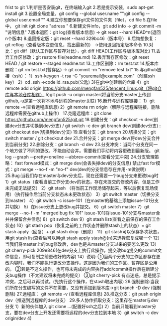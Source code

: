 frist to git
1.判断是否安装git，在终端输入git
2.若是提示安装，sudo apt-get install git
3.设置全局变量，git config --global user.name "":git config --global user.email ""
4.建立你想要保存git文件的文件夹（file），cd file
5.在file中， git init /git clone "adress  " 
6.新建文件info，git add info -> git commit -m "说明信息"
7.版本退回：git log(查看版本信息) -> git reset --hard HEAD^n(退回n个版本)
8.退回指定版：git reset --hard 329bc46（版本号）
9.后悔想恢复：git reflog（查看版本变更信息，找出最新的） ->使用退回指定版本命令
10.对比：git diff（默认工作区与暂存对比），git diff HEAD(工作区与版本库对比)
11.丢弃工作区修改：git restore file(readme.md)
12.丢弃暂存区修改：git reset HEAD <file> / git restore --staged readme.txt
13.工作区删除：rm test.txt
14.版本库删除：git rm test.txt(暂存区) -> git commit -m "remove test.txt"
15.与github链接（ssh）：
    1）ssh-keygen -t rsa -C "youremail@example.com"（创建ssh key）
    2）cd .ssh ->code id_rsa.pub(公匙)
    3)在git中创建新的仓库
    4）git remote add origin https://github.com/mengfan525/tencent_linux.git（将git仓库与本地仓库相连）
    5)git push -u origin master(将当前分支master上传到github,-u是第一次将本地与远程的master关联)
16.断开与远程库链接：
    1）git remote -v(查看远程库信息)
    2）git remote rm origin（解除与远程库链接，删除远程库需要在github上操作）
17.克隆远程库：git clone https://github.com/mengfan525/git.git
18.创建分支：git checkout -v dev(创建dev分支并切换到dev分支) / git switch -c dev
    git branch dev(创建dev分支) : git checkout dev(切换到dev分支)
19.查看分支：git branch
20.切换分支：git switch master /  git checkout dev
21.合并分支：git merge dev(将dev分支合并到当前分支)
22.删除分支：git branch -d dev
23.分支冲突：当两个分支在同一个地方做了不同的更改，不能自动合并。需要我们手动将内容更改到最新版。
            git log --graph --pretty=oneline --abbrev-commit(查看分支冲突)
24.分支管理策略：
    fast forward模式：git merge dev(会丢失掉dev的分支信息)
    禁止fast for模式：git merge --no-f -m "no-f" dev(dev的分支信息存在并用-m做说明)
25.Bug:当我们存在master与dev分支后，现在还需要一个bug分支来更改bug时
    1）git status（查看当前工作分支dev的状态，存在未提交的修改内容，但是工作未完成无法提交）
    2）git stash （将当前工作现场储存起来，等以后恢复现场使用）（执行操作后当前分支状态未未更改状态）
    3）git switch master（切换分支到master）
    4）git switch -c issue-101（在master的基础上添加issue-101分支并切换）
    5）在issue分支上更改bug并提交。
    6）git switch master
    7）git merge --no-f -m "merged bug fix 101" issue-101(将issue-101分支与master合并并保留合并信息)
    8）git switch dev
    9）git stash list(查看之前保存的保存工作状态)
    10）git stash pop（恢复之前的工作状态并删除stash上的状态）= git stash apply（回复）+ git stash drop（删除）
    11）git stash可以保存多次状态，用git stash list查看后可以用git stash apply stash@{n}来选择恢复成哪一个
    12）当我们将master上的bug修改后，dev也是从master分支过来的要怎么更改
    13）git cherry-pick 209e846(在dev分支上执行此操作，提交改bug提交的commit文件信息，即可复制之前更改好的内容)
    14）说明: ①当两个分支的工作区都存在更改内容时，我们不能执行更改分支操作。这是因为我们的工作区、暂存区是公用的。
            ②若是不这么操作，也可将未完成的内容执行add/commit操作后在新建分支bug操作（不太建议将未完成的提交）
            ③git cherry-pick 有点迷惑，总是提示冲突，之后可以再试试。(先执行这个操作，在stash取出内容)
26.强制删除:当我们所在分支编写的文件不在需要，又没有添加到版本库->git branch -D dev (强制删除)
27.远程库： git remote -v (查看远程库信息)
28.推送分支：git push origin dev（推送到远程库的dev分支）
29.多人协作抓取分支：这里存在master与dev分支
    1）新的伙伴加入:git clone ...(配置好ssh之后)
    2）当前只能看到master分支，要在dev分支上开发还需要将远程的dev分支拉到本地
    3）git switch -c dev origin/dev
    4) 
